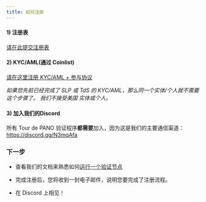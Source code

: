 ```yaml
---
title: 如何注册
---
```


#### 1) 注册表

[请在此提交注册表](https://forms.gle/gQYLozj5u7yKU3HG6)

#### 2) KYC/AML(通过 Coinlist)

[请在这里注册 KYC/AML + 参与协议](https://tsm.coinlist.co/solana-staking)

_如果您先前已经完成了 SLP 或 TdS 的 KYC/AML，那么同一个实体/个人就不需要这个步骤了。 我们不接受美国 实体或个人。_

#### 3) 加入我们的Discord

所有 Tour de PANO 验证程序**都需要**加入，因为这是我们的主要通信渠道：https://discord.gg/N3mqAfa

### 下一步

- 查看我们的文档来熟悉如何[运行一个验证节点](../../running-validator.md)

- 完成注册后，您将收到一封电子邮件，说明您要完成了注册流程。

- 在 Discord 上相见！
